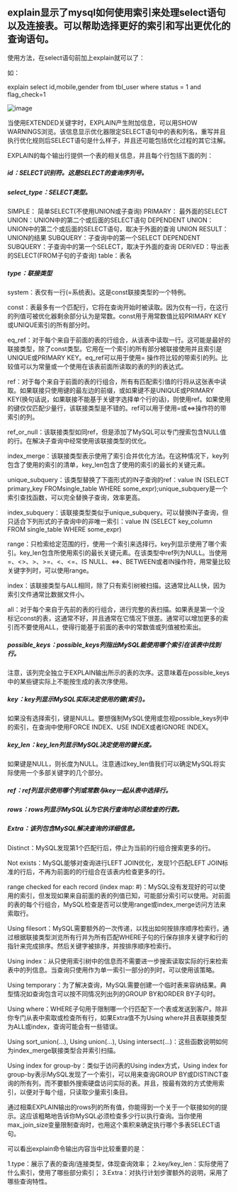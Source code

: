 ## explain显示了mysql如何使用索引来处理select语句以及连接表。可以帮助选择更好的索引和写出更优化的查询语句。

使用方法，在select语句前加上explain就可以了：

如：

explain select id,mobile,gender from tbl_user where status = 1 and flag_check=1

![image](https://img-blog.csdnimg.cn/20190709105109766.png)

当使用EXTENDED关键字时，EXPLAIN产生附加信息，可以用SHOW WARNINGS浏览。该信息显示优化器限定SELECT语句中的表和列名，重写并且执行优化规则后SELECT语句是什么样子，并且还可能包括优化过程的其它注解。

EXPLAIN的每个输出行提供一个表的相关信息，并且每个行包括下面的列：

##### id：SELECT识别符。这是SELECT的查询序列号。

##### select_type：SELECT类型。

SIMPLE： 简单SELECT(不使用UNION或子查询)
PRIMARY： 最外面的SELECT
UNION：UNION中的第二个或后面的SELECT语句
DEPENDENT UNION：UNION中的第二个或后面的SELECT语句，取决于外面的查询
UNION RESULT：UNION的结果
SUBQUERY：子查询中的第一个SELECT
DEPENDENT SUBQUERY：子查询中的第一个SELECT，取决于外面的查询
DERIVED：导出表的SELECT(FROM子句的子查询)
table：表名

##### type：联接类型

system：表仅有一行(=系统表)。这是const联接类型的一个特例。

const：表最多有一个匹配行，它将在查询开始时被读取。因为仅有一行，在这行的列值可被优化器剩余部分认为是常数。const用于用常数值比较PRIMARY KEY或UNIQUE索引的所有部分时。

eq_ref：对于每个来自于前面的表的行组合，从该表中读取一行。这可能是最好的联接类型，除了const类型。它用在一个索引的所有部分被联接使用并且索引是UNIQUE或PRIMARY KEY。eq_ref可以用于使用= 操作符比较的带索引的列。比较值可以为常量或一个使用在该表前面所读取的表的列的表达式。

ref：对于每个来自于前面的表的行组合，所有有匹配索引值的行将从这张表中读取。如果联接只使用键的最左边的前缀，或如果键不是UNIQUE或PRIMARY KEY(换句话说，如果联接不能基于关键字选择单个行的话)，则使用ref。如果使用的键仅仅匹配少量行，该联接类型是不错的。ref可以用于使用=或<=>操作符的带索引的列。

ref_or_null：该联接类型如同ref，但是添加了MySQL可以专门搜索包含NULL值的行。在解决子查询中经常使用该联接类型的优化。

index_merge：该联接类型表示使用了索引合并优化方法。在这种情况下，key列包含了使用的索引的清单，key_len包含了使用的索引的最长的关键元素。

unique_subquery：该类型替换了下面形式的IN子查询的ref：value IN (SELECT primary_key FROMsingle_table WHERE some_expr);unique_subquery是一个索引查找函数，可以完全替换子查询，效率更高。

index_subquery：该联接类型类似于unique_subquery。可以替换IN子查询，但只适合下列形式的子查询中的非唯一索引：value IN (SELECT key_column FROM single_table WHERE some_expr)

range：只检索给定范围的行，使用一个索引来选择行。key列显示使用了哪个索引。key_len包含所使用索引的最长关键元素。在该类型中ref列为NULL。当使用=、<>、>、>=、<、<=、IS NULL、<=>、BETWEEN或者IN操作符，用常量比较关键字列时，可以使用range。

index：该联接类型与ALL相同，除了只有索引树被扫描。这通常比ALL快，因为索引文件通常比数据文件小。

all：对于每个来自于先前的表的行组合，进行完整的表扫描。如果表是第一个没标记const的表，这通常不好，并且通常在它情况下很差。通常可以增加更多的索引而不要使用ALL，使得行能基于前面的表中的常数值或列值被检索出。

##### possible_keys：possible_keys列指出MySQL能使用哪个索引在该表中找到行。

注意，该列完全独立于EXPLAIN输出所示的表的次序。这意味着在possible_keys中的某些键实际上不能按生成的表次序使用。

##### key：key列显示MySQL实际决定使用的键(索引)。

如果没有选择索引，键是NULL。要想强制MySQL使用或忽视possible_keys列中的索引，在查询中使用FORCE INDEX、USE INDEX或者IGNORE INDEX。

##### key_len：key_len列显示MySQL决定使用的键长度。

如果键是NULL，则长度为NULL。注意通过key_len值我们可以确定MySQL将实际使用一个多部关键字的几个部分。

##### ref：ref列显示使用哪个列或常数与key一起从表中选择行。

##### rows：rows列显示MySQL认为它执行查询时必须检查的行数。

##### Extra：该列包含MySQL解决查询的详细信息。

Distinct：MySQL发现第1个匹配行后，停止为当前的行组合搜索更多的行。

Not exists：MySQL能够对查询进行LEFT JOIN优化，发现1个匹配LEFT JOIN标准的行后，不再为前面的的行组合在该表内检查更多的行。

range checked for each record (index map: #)：MySQL没有发现好的可以使用的索引，但发现如果来自前面的表的列值已知，可能部分索引可以使用。对前面的表的每个行组合，MySQL检查是否可以使用range或index_merge访问方法来索取行。

Using filesort：MySQL需要额外的一次传递，以找出如何按排序顺序检索行。通过根据联接类型浏览所有行并为所有匹配WHERE子句的行保存排序关键字和行的指针来完成排序。然后关键字被排序，并按排序顺序检索行。

Using index：从只使用索引树中的信息而不需要进一步搜索读取实际的行来检索表中的列信息。当查询只使用作为单一索引一部分的列时，可以使用该策略。

Using temporary：为了解决查询，MySQL需要创建一个临时表来容纳结果。典型情况如查询包含可以按不同情况列出列的GROUP BY和ORDER BY子句时。

Using where：WHERE子句用于限制哪一个行匹配下一个表或发送到客户。除非你专门从表中索取或检查所有行，如果Extra值不为Using where并且表联接类型为ALL或index，查询可能会有一些错误。

Using sort_union(...), Using union(...), Using intersect(...)：这些函数说明如何为index_merge联接类型合并索引扫描。

Using index for group-by：类似于访问表的Using index方式，Using index for group-by表示MySQL发现了一个索引，可以用来查询GROUP BY或DISTINCT查询的所有列，而不要额外搜索硬盘访问实际的表。并且，按最有效的方式使用索引，以便对于每个组，只读取少量索引条目。

通过相乘EXPLAIN输出的rows列的所有值，你能得到一个关于一个联接如何的提示。这应该粗略地告诉你MySQL必须检查多少行以执行查询。当你使用max_join_size变量限制查询时，也用这个乘积来确定执行哪个多表SELECT语句。

可以看出explain命令输出内容当中比较重要的是：

1.type：展示了表的查询/连接类型，体现查询效率；
2.key/key_len：实际使用了什么索引，使用了哪些部分索引；
3.Extra：对执行计划步骤额外的说明，采用了哪些查询特性。
